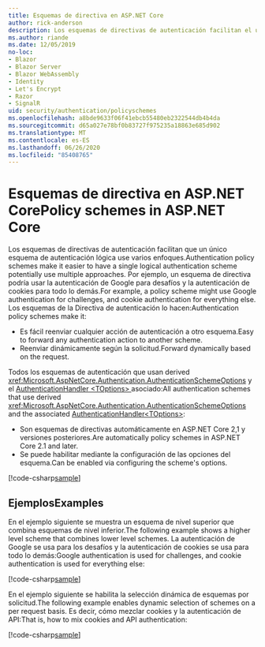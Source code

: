 ```yaml
---
title: Esquemas de directiva en ASP.NET Core
author: rick-anderson
description: Los esquemas de directivas de autenticación facilitan el uso de un único esquema de autenticación lógica
ms.author: riande
ms.date: 12/05/2019
no-loc:
- Blazor
- Blazor Server
- Blazor WebAssembly
- Identity
- Let's Encrypt
- Razor
- SignalR
uid: security/authentication/policyschemes
ms.openlocfilehash: a8bde9633f06f41ebcb55480eb2322544db4b4da
ms.sourcegitcommit: d65a027e78bf0b83727f975235a18863e685d902
ms.translationtype: MT
ms.contentlocale: es-ES
ms.lasthandoff: 06/26/2020
ms.locfileid: "85408765"
---
```

# <a name="policy-schemes-in-aspnet-core"></a><span data-ttu-id="90d82-103">Esquemas de directiva en ASP.NET Core</span><span class="sxs-lookup"><span data-stu-id="90d82-103">Policy schemes in ASP.NET Core</span></span>

<span data-ttu-id="90d82-104">Los esquemas de directivas de autenticación facilitan que un único esquema de autenticación lógica use varios enfoques.</span><span class="sxs-lookup"><span data-stu-id="90d82-104">Authentication policy schemes make it easier to have a single logical authentication scheme potentially use multiple approaches.</span></span> <span data-ttu-id="90d82-105">Por ejemplo, un esquema de directiva podría usar la autenticación de Google para desafíos y la autenticación de cookies para todo lo demás.</span><span class="sxs-lookup"><span data-stu-id="90d82-105">For example, a policy scheme might use Google authentication for challenges, and cookie authentication for everything else.</span></span> <span data-ttu-id="90d82-106">Los esquemas de la Directiva de autenticación lo hacen:</span><span class="sxs-lookup"><span data-stu-id="90d82-106">Authentication policy schemes make it:</span></span>

* <span data-ttu-id="90d82-107">Es fácil reenviar cualquier acción de autenticación a otro esquema.</span><span class="sxs-lookup"><span data-stu-id="90d82-107">Easy to forward any authentication action to another scheme.</span></span>
* <span data-ttu-id="90d82-108">Reenviar dinámicamente según la solicitud.</span><span class="sxs-lookup"><span data-stu-id="90d82-108">Forward dynamically based on the request.</span></span>

<span data-ttu-id="90d82-109">Todos los esquemas de autenticación que usan derived <xref:Microsoft.AspNetCore.Authentication.AuthenticationSchemeOptions> y el [AuthenticationHandler \<TOptions> ](/dotnet/api/microsoft.aspnetcore.authentication.authenticationhandler-1)asociado:</span><span class="sxs-lookup"><span data-stu-id="90d82-109">All authentication schemes that use derived <xref:Microsoft.AspNetCore.Authentication.AuthenticationSchemeOptions> and the associated [AuthenticationHandler\<TOptions>](/dotnet/api/microsoft.aspnetcore.authentication.authenticationhandler-1):</span></span>

* <span data-ttu-id="90d82-110">Son esquemas de directivas automáticamente en ASP.NET Core 2,1 y versiones posteriores.</span><span class="sxs-lookup"><span data-stu-id="90d82-110">Are automatically policy schemes in ASP.NET Core 2.1 and later.</span></span>
* <span data-ttu-id="90d82-111">Se puede habilitar mediante la configuración de las opciones del esquema.</span><span class="sxs-lookup"><span data-stu-id="90d82-111">Can be enabled via configuring the scheme's options.</span></span>

[!code-csharp[sample](policyschemes/samples/AuthenticationSchemeOptions.cs?name=snippet)]

## <a name="examples"></a><span data-ttu-id="90d82-112">Ejemplos</span><span class="sxs-lookup"><span data-stu-id="90d82-112">Examples</span></span>

<span data-ttu-id="90d82-113">En el ejemplo siguiente se muestra un esquema de nivel superior que combina esquemas de nivel inferior.</span><span class="sxs-lookup"><span data-stu-id="90d82-113">The following example shows a higher level scheme that combines lower level schemes.</span></span> <span data-ttu-id="90d82-114">La autenticación de Google se usa para los desafíos y la autenticación de cookies se usa para todo lo demás:</span><span class="sxs-lookup"><span data-stu-id="90d82-114">Google authentication is used for challenges, and cookie authentication is used for everything else:</span></span>

[!code-csharp[sample](policyschemes/samples/Startup.cs?name=snippet1)]

<span data-ttu-id="90d82-115">En el ejemplo siguiente se habilita la selección dinámica de esquemas por solicitud.</span><span class="sxs-lookup"><span data-stu-id="90d82-115">The following example enables dynamic selection of schemes on a per request basis.</span></span> <span data-ttu-id="90d82-116">Es decir, cómo mezclar cookies y la autenticación de API:</span><span class="sxs-lookup"><span data-stu-id="90d82-116">That is, how to mix cookies and API authentication:</span></span>

 <!-- REVIEW, missing If set in public Func<HttpContext, string> ForwardDefaultSelector -->

[!code-csharp[sample](policyschemes/samples/Startup.cs?name=snippet2)]
